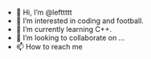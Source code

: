 - 👋 Hi, I’m @lefttttt
- 👀 I’m interested in coding and football.
- 🌱 I’m currently learning C++.
- 💞️ I’m looking to collaborate on ...
- 📫 How to reach me 
<!---
lefttttt/lefttttt is a ✨ special ✨ repository because its `README.md` (this file) appears on your GitHub profile.
You can click the Preview link to take a look at your changes.
--->

